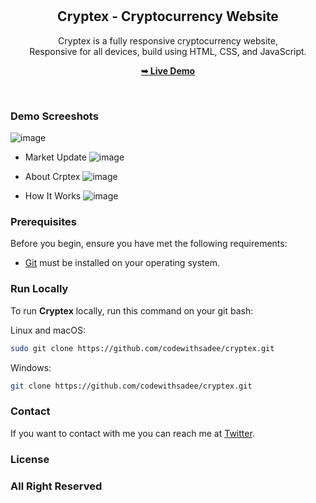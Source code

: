 <div align="center">

  <br />
  <br />

  <h2 align="center">Cryptex - Cryptocurrency Website</h2>

  Cryptex is a fully responsive cryptocurrency website, <br />Responsive for all devices, build using HTML, CSS, and JavaScript.

  <a href="https://dkrupali56.github.io/Cryptex-Site/"><strong>➥ Live Demo</strong></a>

</div>

<br />

### Demo Screeshots
![image](https://github.com/dpvasani/Cryptex/assets/109815626/b5404dbe-eb00-4e2d-9660-313a77c2133d)

- Market Update
![image](https://github.com/dpvasani/Cryptex/assets/109815626/f8b716c0-5420-42d0-9416-f5e4db26f254)

- About Crptex
![image](https://github.com/dpvasani/Cryptex/assets/109815626/f29eec44-d153-4639-a74e-804ada499ef0)

- How It Works
![image](https://github.com/dpvasani/Cryptex/assets/109815626/77d88cca-346c-4b54-89fb-a01a7dc06f87)





### Prerequisites

Before you begin, ensure you have met the following requirements:

* [Git](https://git-scm.com/downloads "Download Git") must be installed on your operating system.

### Run Locally

To run **Cryptex** locally, run this command on your git bash:

Linux and macOS:

```bash
sudo git clone https://github.com/codewithsadee/cryptex.git
```

Windows:

```bash
git clone https://github.com/codewithsadee/cryptex.git
```

### Contact

If you want to contact with me you can reach me at [Twitter](https://twitter.com/k_rdesai03).

### License

### All Right Reserved 
